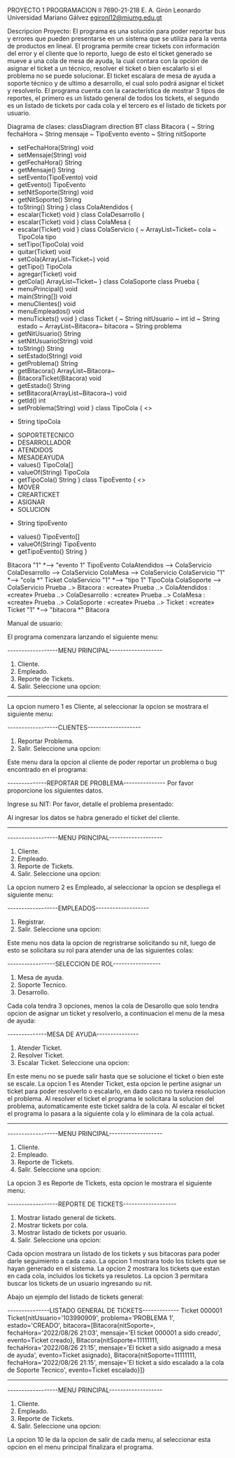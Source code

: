 PROYECTO 1 PROGRAMACION II
7690-21-218 E. A. Girón Leonardo
Universidad Mariano Gálvez
egironl12@miumg.edu.gt

Descripcion Proyecto:
El programa es una solución para poder reportar bus y errores que pueden presentarse en un sistema que se utiliza para la venta de productos en lineal. El programa permite crear tickets con información del error y el cliente que lo reporto, luego de esto el ticket generado se mueve a una cola de mesa de ayuda, la cual contara con la opción de asignar el ticket a un técnico, resolver el ticket o bien escalarlo si el problema no se puede solucionar. El ticket escalara de mesa de ayuda a soporte técnico y de ultimo a desarrollo, el cual solo podrá asignar el ticket y resolverlo. El programa cuenta con la característica de mostrar 3 tipos de reportes, el primero es un listado general de todos los tickets, el segundo es un listado de tickets por cada cola y el tercero es el listado de tickets por usuario.


Diagrama de clases:
classDiagram
direction BT
class Bitacora {
  ~ String fechaHora
  ~ String mensaje
  ~ TipoEvento evento
  ~ String nitSoporte
  + setFechaHora(String) void
  + setMensaje(String) void
  + getFechaHora() String
  + getMensaje() String
  + setEvento(TipoEvento) void
  + getEvento() TipoEvento
  + setNitSoporte(String) void
  + getNitSoporte() String
  + toString() String
}
class ColaAtendidos {
  + escalar(Ticket) void
}
class ColaDesarrollo {
  + escalar(Ticket) void
}
class ColaMesa {
  + escalar(Ticket) void
}
class ColaServicio {
  ~ ArrayList~Ticket~ cola
  ~ TipoCola tipo
  + setTipo(TipoCola) void
  + quitar(Ticket) void
  + setCola(ArrayList~Ticket~) void
  + getTipo() TipoCola
  + agregar(Ticket) void
  + getCola() ArrayList~Ticket~
}
class ColaSoporte
class Prueba {
  + menuPrincipal() void
  + main(String[]) void
  + menuClientes() void
  + menuEmpleados() void
  + menuTickets() void
}
class Ticket {
  ~ String nitUsuario
  ~ int id
  ~ String estado
  ~ ArrayList~Bitacora~ bitacora
  ~ String problema
  + getNitUsuario() String
  + setNitUsuario(String) void
  + toString() String
  + setEstado(String) void
  + getProblema() String
  + getBitacora() ArrayList~Bitacora~
  + BitacoraTicket(Bitacora) void
  + getEstado() String
  + setBitacora(ArrayList~Bitacora~) void
  + getId() int
  + setProblema(String) void
}
class TipoCola {
<<enumeration>>
  - String tipoCola
  +  SOPORTETECNICO
  +  DESARROLLADOR
  +  ATENDIDOS
  +  MESADEAYUDA
  + values() TipoCola[]
  + valueOf(String) TipoCola
  + getTipoCola() String
}
class TipoEvento {
<<enumeration>>
  +  MOVER
  +  CREARTICKET
  +  ASIGNAR
  +  SOLUCION
  - String tipoEvento
  + values() TipoEvento[]
  + valueOf(String) TipoEvento
  + getTipoEvento() String
}

Bitacora "1" *--> "evento 1" TipoEvento 
ColaAtendidos  -->  ColaServicio 
ColaDesarrollo  -->  ColaServicio 
ColaMesa  -->  ColaServicio 
ColaServicio "1" *--> "cola *" Ticket 
ColaServicio "1" *--> "tipo 1" TipoCola 
ColaSoporte  -->  ColaServicio 
Prueba  ..>  Bitacora : «create»
Prueba  ..>  ColaAtendidos : «create»
Prueba  ..>  ColaDesarrollo : «create»
Prueba  ..>  ColaMesa : «create»
Prueba  ..>  ColaSoporte : «create»
Prueba  ..>  Ticket : «create»
Ticket "1" *--> "bitacora *" Bitacora 


Manual de usuario:

El programa comenzara lanzando el siguiente menu:

------------------MENU PRINCIPAL-------------------
 1. Cliente. 
 2. Empleado. 
 3. Reporte de Tickets. 
10. Salir.
Seleccione una opcion:

--------------------------------------------------------------------------------------------------------------------------------------------------------------------------------------------------------------------------------------------

La opcion numero 1 es Cliente, al seleccionar la opcion se mostrara el siguiente menu:

------------------CLIENTES-------------------
 1. Reportar Problema. 
10. Salir.
Seleccione una opcion:

Este menu dara la opcion al cliente de poder reportar un problema o bug encontrado en el programa:

--------------REPORTAR DE PROBLEMA---------------
Por favor proporcione los siguientes datos.

Ingrese su NIT:
Por favor, detalle el problema presentado:

Al ingresar los datos se habra generado el ticket del cliente.

--------------------------------------------------------------------------------------------------------------------------------------------------------------------------------------------------------------------------------------------

------------------MENU PRINCIPAL-------------------
 1. Cliente. 
 2. Empleado. 
 3. Reporte de Tickets. 
10. Salir.
Seleccione una opcion:

La opcion numero 2 es Empleado, al seleccionar la opcion se despliega el siguiente menu:

------------------EMPLEADOS-------------------
 1. Registrar. 
10. Salir.
Seleccione una opcion:

Este menu nos data la opcion de regristrarse solicitando su nit, luego de esto se solicitara su rol para atender una de las siguientes colas:

-----------------SELECCION DE ROL-----------------
 1. Mesa de ayuda. 
 2. Soporte Tecnico. 
 3. Desarrollo. 

Cada cola tendra 3 opciones, menos la cola de Desarollo que solo tendra opcion de asignar un ticket y resolverlo, a continuacion el menu de la mesa de ayuda:


--------------MESA DE AYUDA---------------
 1. Atender Ticket. 
 2. Resolver Ticket. 
 3. Escalar Ticket. 
Seleccione una opcion:

En este menu no se puede salir hasta que se solucione el ticket o bien este se escale.
La opcion 1 es Atender Ticket, esta opcion le pertine asignar un ticket para poder resolverlo o escalarlo, en dado caso no tuviera resolucion el problema.
Al resolver el ticket el programa le solicitara la solucion del problema, automaticamente este ticket saldra de la cola.
Al escalar el ticket el programa lo pasara a la siguiente cola y lo eliminara de la cola actual.

--------------------------------------------------------------------------------------------------------------------------------------------------------------------------------------------------------------------------------------------

------------------MENU PRINCIPAL-------------------
 1. Cliente. 
 2. Empleado. 
 3. Reporte de Tickets. 
10. Salir.
Seleccione una opcion:

La opcion 3 es Reporte de Tickets, esta opcion le mostrara el siguiente menu:

------------------REPORTE DE TICKETS-------------------
 1. Mostrar listado general de tickets. 
 2. Mostrar tickets por cola. 
 3. Mostrar listado de tickets por usuario. 
10. Salir.
Seleccione una opcion:

Cada opcion mostrara un listado de los tickets y sus bitacoras para poder darle seguimiento a cada caso.
La opcion 1 mostrara todo los tickets que se hayan generado en el sistema.
La opcion 2 mostrara los tickets que estan en cada cola, incluidos los tickets ya resuletos.
La opcion 3 permitara buscar los tickets de un usuario ingresando su nit.

Abajo un ejemplo del listado de tickets general:

---------------LISTADO GENERAL DE TICKETS-------------
Ticket 000001 Ticket{nitUsuario='103990909', problema='PROBLEMA 1', estado='CREADO', bitacora=[Bitacora{nitSoporte=, fechaHora='2022/08/26 21:03', mensaje='El ticket 000001 a sido creado', evento=Ticket creado}, Bitacora{nitSoporte=11111111, fechaHora='2022/08/26 21:15', mensaje='El ticket a sido asignado a mesa de ayuda', evento=Ticket asignado}, Bitacora{nitSoporte=11111111, fechaHora='2022/08/26 21:15', mensaje='El ticket a sido escalado a la cola de Soporte Tecnico', evento=Ticket escalado}]}

--------------------------------------------------------------------------------------------------------------------------------------------------------------------------------------------------------------------------------------------

------------------MENU PRINCIPAL-------------------
 1. Cliente. 
 2. Empleado. 
 3. Reporte de Tickets. 
10. Salir.
Seleccione una opcion:

La opcion 10 le da la opcion de salir de cada menu, al seleccionar esta opcion en el menu principal finalizara el programa.
